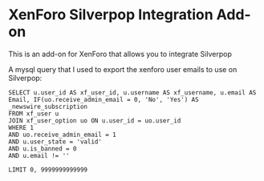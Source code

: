 # XenForo Silverpop Integration Add-on

This is an add-on for XenForo that allows you to integrate Silverpop


A mysql query that I used to export the xenforo user emails to use on Silverpop:
```
SELECT u.user_id AS xf_user_id, u.username AS xf_username, u.email AS Email, IF(uo.receive_admin_email = 0, 'No', 'Yes') AS _newswire_subscription
FROM xf_user u
JOIN xf_user_option uo ON u.user_id = uo.user_id
WHERE 1
AND uo.receive_admin_email = 1
AND u.user_state = 'valid'
AND u.is_banned = 0
AND u.email != ''

LIMIT 0, 9999999999999
```
